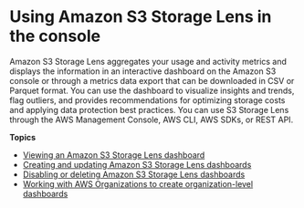 # Using Amazon S3 Storage Lens in the console<a name="storage_lens_console"></a>

Amazon S3 Storage Lens aggregates your usage and activity metrics and displays the information in an interactive dashboard on the Amazon S3 console or through a metrics data export that can be downloaded in CSV or Parquet format\. You can use the dashboard to visualize insights and trends, flag outliers, and provides recommendations for optimizing storage costs and applying data protection best practices\. You can use S3 Storage Lens through the AWS Management Console, AWS CLI, AWS SDKs, or REST API\.

**Topics**
+ [Viewing an Amazon S3 Storage Lens dashboard](storage_lens_console_viewing.md)
+ [Creating and updating Amazon S3 Storage Lens dashboards](storage_lens_console_creating_editing.md)
+ [Disabling or deleting Amazon S3 Storage Lens dashboards](storage_lens_console_disabling_deleting.md)
+ [Working with AWS Organizations to create organization\-level dashboards](storage_lens_console_organizations.md)